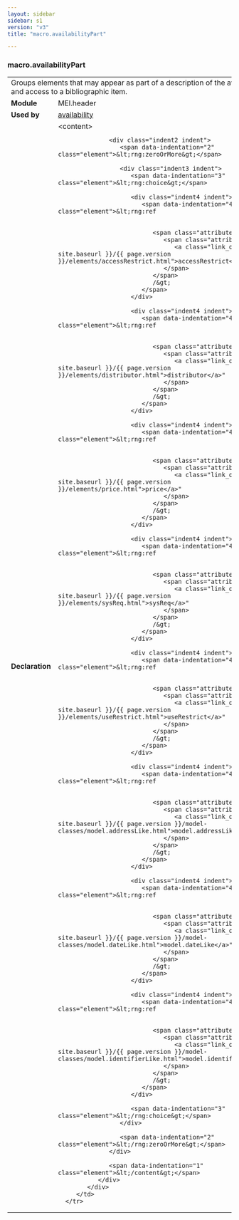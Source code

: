 ```yaml
---
layout: sidebar
sidebar: s1
version: "v3"
title: "macro.availabilityPart"

---
```


<div class="macroSpec">
   <h3 id="macro.availabilityPart">macro.availabilityPart</h3>
   <table class="wovenodd">
      <tr>
         <td colspan="2" class="wovenodd-col2">Groups elements that may appear as part of a description of the availability of and
            access to a bibliographic item.
         </td>
      </tr>
      <tr>
         <td class="wovenodd-col1">
            <strong>Module</strong>
         </td>
         <td class="wovenodd-col2">MEI.header</td>
      </tr>
      <tr>
         <td class="wovenodd-col1">
            <strong>Used by</strong>
         </td>
         <td class="wovenodd-col2">
            <div class="parent">
               <a class="link_odd_classSpec" href="{{ site.baseurl }}/{{ page.version }}/elements/availability.html">availability</a>
            </div>
         </td>
      </tr>
      <tr>
         <td class="wovenodd-col1">
            <strong>Declaration</strong>
         </td>
         <td class="wovenodd-col2">
            <div xml:space="preserve" class="pre">
               <div class="indent1 indent">
                  <span data-indentation="1" class="element">&lt;content&gt;</span>
                  
                  <div class="indent2 indent">
                     <span data-indentation="2" class="element">&lt;rng:zeroOrMore&gt;</span>
                     
                     <div class="indent3 indent">
                        <span data-indentation="3" class="element">&lt;rng:choice&gt;</span>
                        
                        <div class="indent4 indent">
                           <span data-indentation="4" class="element">&lt;rng:ref
                              
                              
                              <span class="attribute">name=
                                 <span class="attributevalue">"
                                    <a class="link_odd" href="{{ site.baseurl }}/{{ page.version }}/elements/accessRestrict.html">accessRestrict</a>"
                                 </span>
                              </span>
                              /&gt;
                           </span>
                        </div>
                        
                        <div class="indent4 indent">
                           <span data-indentation="4" class="element">&lt;rng:ref
                              
                              
                              <span class="attribute">name=
                                 <span class="attributevalue">"
                                    <a class="link_odd" href="{{ site.baseurl }}/{{ page.version }}/elements/distributor.html">distributor</a>"
                                 </span>
                              </span>
                              /&gt;
                           </span>
                        </div>
                        
                        <div class="indent4 indent">
                           <span data-indentation="4" class="element">&lt;rng:ref
                              
                              
                              <span class="attribute">name=
                                 <span class="attributevalue">"
                                    <a class="link_odd" href="{{ site.baseurl }}/{{ page.version }}/elements/price.html">price</a>"
                                 </span>
                              </span>
                              /&gt;
                           </span>
                        </div>
                        
                        <div class="indent4 indent">
                           <span data-indentation="4" class="element">&lt;rng:ref
                              
                              
                              <span class="attribute">name=
                                 <span class="attributevalue">"
                                    <a class="link_odd" href="{{ site.baseurl }}/{{ page.version }}/elements/sysReq.html">sysReq</a>"
                                 </span>
                              </span>
                              /&gt;
                           </span>
                        </div>
                        
                        <div class="indent4 indent">
                           <span data-indentation="4" class="element">&lt;rng:ref
                              
                              
                              <span class="attribute">name=
                                 <span class="attributevalue">"
                                    <a class="link_odd" href="{{ site.baseurl }}/{{ page.version }}/elements/useRestrict.html">useRestrict</a>"
                                 </span>
                              </span>
                              /&gt;
                           </span>
                        </div>
                        
                        <div class="indent4 indent">
                           <span data-indentation="4" class="element">&lt;rng:ref
                              
                              
                              <span class="attribute">name=
                                 <span class="attributevalue">"
                                    <a class="link_odd" href="{{ site.baseurl }}/{{ page.version }}/model-classes/model.addressLike.html">model.addressLike</a>"
                                 </span>
                              </span>
                              /&gt;
                           </span>
                        </div>
                        
                        <div class="indent4 indent">
                           <span data-indentation="4" class="element">&lt;rng:ref
                              
                              
                              <span class="attribute">name=
                                 <span class="attributevalue">"
                                    <a class="link_odd" href="{{ site.baseurl }}/{{ page.version }}/model-classes/model.dateLike.html">model.dateLike</a>"
                                 </span>
                              </span>
                              /&gt;
                           </span>
                        </div>
                        
                        <div class="indent4 indent">
                           <span data-indentation="4" class="element">&lt;rng:ref
                              
                              
                              <span class="attribute">name=
                                 <span class="attributevalue">"
                                    <a class="link_odd" href="{{ site.baseurl }}/{{ page.version }}/model-classes/model.identifierLike.html">model.identifierLike</a>"
                                 </span>
                              </span>
                              /&gt;
                           </span>
                        </div>
                        
                        <span data-indentation="3" class="element">&lt;/rng:choice&gt;</span>
                     </div>
                     
                     <span data-indentation="2" class="element">&lt;/rng:zeroOrMore&gt;</span>
                  </div>
                  
                  <span data-indentation="1" class="element">&lt;/content&gt;</span>
               </div>
            </div>
         </td>
      </tr>
   </table>
</div>